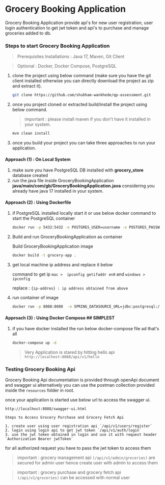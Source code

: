 # Grocery Booking Application

Grocery Booking Application provide api's for new user registration,
user login authentication to get jwt token and api's to purchase and manage
 groceries added to db.

### Steps to start Grocery Booking Application

> Prerequisites Installations :  Java 17, Maven, Git Client  

> Optional : Docker, Docker Compose, PostgreSQL

1. clone the project using below command (make sure you have the git client installed otherwise you can directly download the project as zip and extract it).

    ```bash 
    git clone https://github.com/shubham-wankhede/qp-assessment.git

2. once you project cloned or extracted build/install the project using below command.

   >  important : please install maven if you don't have it installed in your system.

    ```bash
   mvn clean install 

3. once you build your project you can take three approaches to run your application.

#### Approach (1) : On Local System
1. make sure you have PostgreSQL DB installed with **grocery_store** database created
2. run the java file inside GroceryBookingApplication **java/main/com/gb/GroceryBookingApplication.java** considering you already have java 17 installed in your system.


#### Approach (2) : Using Dockerfile
1. if PostgreSQL installed locally start it or use below docker command to start the PostgreSQL container

    ```bash
    docker run -p 5432:5432 -e POSTGRES_USER=username -e POSTGRES_PASSWORD=password -e POSTGRES_DB=grocery_store postgres:latest 

2. Build and run GroceryBookingApplication as container

    Build GroceryBookingApplication image

    ```bash
    docker build -t grocery-app .
    ```
3. get local machine ip address and replace it below
    
    command to get ip `mac >  ipconfig getifaddr en0` and
    `windows >  ipconfig`

    replace : `{ip-addres} : ip address obtained from above`

4. run container of image

    ```bash
    docker run -p 8088:8088  -e SPRING_DATASOURCE_URL=jdbc:postgresql://{ip-addres}:5432/grocery_store  -e SPRING_DATASOURCE_USERNAME=username -e  SPRING_DATASOURCE_PASSWORD=password grocery-app
    ```
#### Approach (3) : Using Docker Compose ## SIMPLEST

1. if you have docker installed the run below docker-compose file ad that's all

    ```bash
   docker-compose up -d
   ```
      
   > Very Application is stared by hitting hello api `http://localhost:8088/api/v1/hello`

### Testing Grocery Booking Api

 Grocery Booking Api documentation is provided through openApi document and swagger ui alternatively you can use the postman collection provided inside the `resources` folder in root.
 
 once your application is started use below url to access the swagger ui.
   ```
   http://localhost:8088/swagger-ui.html
   ```
   ```
   Steps to Access Grocery Purchase and Grocery Fetch Api
   
   1. create user using user registration api `/api/v1/users/register`
   2. login using login api to get jwt token `/api/v1/auth/login`
   3. use the jwt token obtained in login and use it with request header `Authorization Bearer jwtToken`
   ```

for all authorized request you have to pass the jwt token to access them

> important : grocery management api `(/api/v1/admin/groceries)` are secured for admin user hence create user with admin to access them

> important : grocery purchase and grocery fetch api `(/api/v1/groceries)`  can be accessed with normal user
